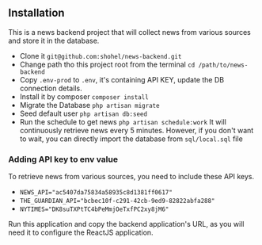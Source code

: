 ## Installation

This is a news backend project that will collect news from various sources and store it in the database.

- Clone it `git@github.com:shohel/news-backend.git`
- Change path tho this project root from the terminal `cd /path/to/news-backend`
- Copy `.env-prod` to `.env`, it's containing API KEY, update the DB connection details.
- Install it by composer `composer install`
- Migrate the Database `php artisan migrate`
- Seed default user `php artisan db:seed`
- Run the schedule to get news `php artisan schedule:work` It will continuously retrieve news every 5 minutes. However, if you don't want to wait, you can directly import the database from `sql/local.sql` file

### Adding API key to env value

To retrieve news from various sources, you need to include these API keys.

- `NEWS_API="ac5407da75834a58935c8d1381ff0617"`
- `THE_GUARDIAN_API="bcbec10f-c291-42cb-9ed9-82822abfa288"`
- `NYTIMES="DK8suTXPtTC4bPeMmjOeTxfPC2xy8jM6"`

Run this application and copy the backend application's URL, as you will need it to configure the ReactJS application.
